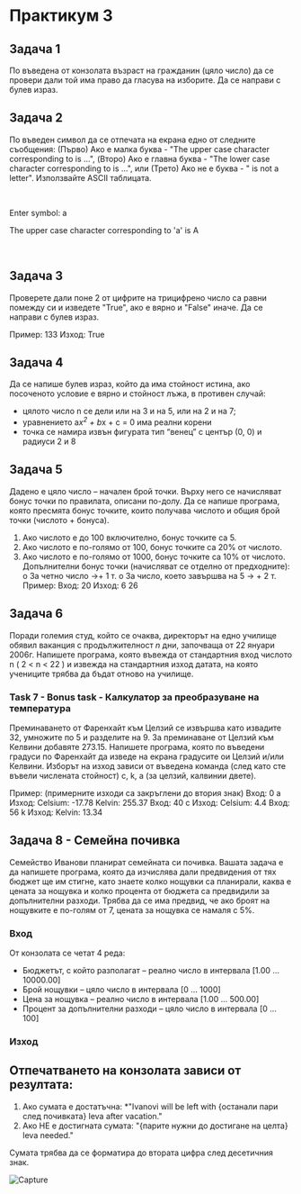 <h1> Практикум 3 </h1>

Задача 1
--------

По въведена от конзолата възраст на гражданин (цяло число) да се провери дали той има право да гласува на изборите. Да се направи с булев израз.

<h2> Задача 2 </h2>
<p>По въведен символ да се отпечата на екрана едно от следните съобщения: (Първо) Ако е малка буква - "The upper case character corresponding to is ...", (Второ) Ако е главна буква - "The lower case character corresponding to is ...", или (Трето) Ако не е буква - " is not a letter". Използвайте ASCII таблицата.</p>
</br>
<p> Enter symbol: a</p>
<p>The upper case character corresponding to 'a' is A</p>
</br>

## Задача 3
Проверете дали поне 2 от цифрите на трицифрено число са равни помежду си и изведете "True", ако е вярно и "False" иначе. Да се направи с булев израз.

Пример: 133 Изход: True

Задача 4
---------
Да се напише булев израз, който да има стойност истина, ако посоченото условие е вярно и стойност лъжа, в противен случай:

* цялото число n се дели или на 3 и на 5, или на 2 и на 7;
* уравнението a*x<sup>2</sup> + b*x + c = 0 има реални корени
* точка се намира извън фигурата  тип “венец” с център (0, 0) и радиуси 2 и 8

Задача 5
--------

Дадено е цяло число – начален брой точки. Върху него се начисляват бонус точки по правилата, описани по-долу. Да се напише програма, която пресмята бонус точките, които получава числото и общия брой точки (числото + бонуса).
1. Ако числото е до 100 включително, бонус точките са 5.
2. Ако числото е по-голямо от 100, бонус точките са 20% от числото.
3. Ако числото е по-голямо от 1000, бонус точките са 10% от числото.
Допълнителни бонус точки (начисляват се отделно от предходните):
o За четно число ->+ 1 т.
o За число, което завършва на 5 -> + 2 т.
Пример:
Вход: 20
Изход: 6
	26

Задача 6
--------

Поради големия студ, който се очаква, директорът на едно училище обявил ваканция с продължителност *n* дни, започваща от 22 януари 2006г. 
Напишете програма, която въвежда от стандартния вход числото n ( 2 < n < 22 ) и извежда на стандартния изход датата, 
на която учениците трябва да бъдат отново на училище.

### Task 7 - Bonus task - Калкулатор за преобразуване на температура

Преминаването от Фаренхайт към Целзий се извършва като извадите 32, умножите по 5 и разделите на 9. За преминаване от Целзий към Келвини добавяте 273.15. 
Напишете програма, която по въведени градуси по Фаренхайт да изведе на екрана градусите ои Целзий и/или Келвини. Изборът на изход зависи от въведена команда (след като сте въвели числената стойност) c, k, a (за целзий, калвинии двете).

Пример:  (примерните изходи са закръглени до втория знак)
Вход: 0 a     Изход: Celsium: -17.78   Kelvin: 255.37
Вход: 40 c   Изход: Celsium: 4.4
Вход: 56 k   Изход: Kelvin: 13.34

Задача 8 - Семейна почивка
--------------------------

Семейство Иванови планират семейната си почивка. Вашата задача е да напишете програма, която да изчислява дали предвидения от тях бюджет ще им стигне, като знаете колко нощувки са планирали, каква е цената за нощувка и колко процента от бюджета са предвидили за допълнителни разходи. Трябва да се има предвид, че ако броят на нощувките е по-голям от 7, цената за нощувка се намаля с 5%.

<h3> Вход </h3>

От конзолата се четат 4 реда:
* Бюджетът, с който разполагат – реално число в интервала [1.00 … 10000.00]
* Брой нощувки – цяло число в интервала [0 … 1000]
* Цена за нощувка – реално число в интервала [1.00 … 500.00]
* Процент за допълнителни разходи – цяло число в интервала [0 … 100]

<h3> Изход </h3>

Отпечатването на конзолата зависи от резултата:
-----

1. Ако сумата е достатъчна:
  *"Ivanovi will be left with {останали пари след почивката} leva after vacation."
2. Ако НЕ е достигната сумата:
  "{парите нужни до достигане на целта} leva needed."

Сумата трябва да се форматира до втората цифра след десетичния знак.

![Capture](https://user-images.githubusercontent.com/68471276/137899565-aad9bc9e-cdff-4e90-9449-a51bd6a4a650.PNG)
